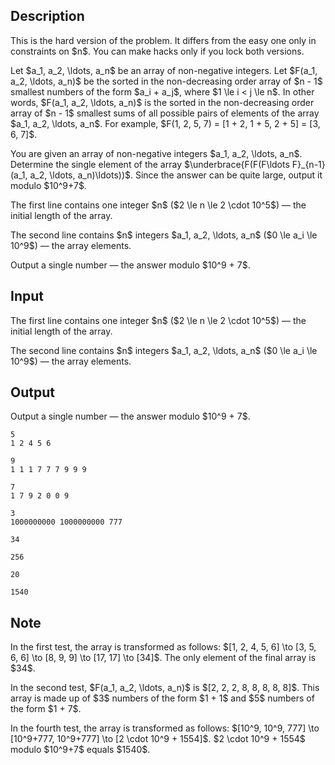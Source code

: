 ## Description

<div><p><span class="tex-font-style-bf">This is the hard version of the problem. It differs from the easy one only in constraints on $n$. You can make hacks only if you lock both versions.</span></p><p>Let $a_1, a_2, \ldots, a_n$ be an array of non-negative integers. Let $F(a_1, a_2, \ldots, a_n)$ be the sorted in the non-decreasing order array of $n - 1$ smallest numbers of the form $a_i + a_j$, where $1 \le i &lt; j \le n$. In other words, $F(a_1, a_2, \ldots, a_n)$ is the sorted in the non-decreasing order array of $n - 1$ smallest sums of all possible pairs of elements of the array $a_1, a_2, \ldots, a_n$. For example, $F(1, 2, 5, 7) = [1 + 2, 1 + 5, 2 + 5] = [3, 6, 7]$.</p><p>You are given an array of non-negative integers $a_1, a_2, \ldots, a_n$. Determine the single element of the array $\underbrace{F(F(F\ldots F}_{n-1}(a_1, a_2, \ldots, a_n)\ldots))$. Since the answer can be quite large, output it modulo $10^9+7$.</p></div><div class="input-specification"><p>The first line contains one integer $n$ ($2 \le n \le 2 \cdot 10^5$)&nbsp;— the initial length of the array.</p><p>The second line contains $n$ integers $a_1, a_2, \ldots, a_n$ ($0 \le a_i \le 10^9$)&nbsp;— the array elements.</p></div><div class="output-specification"><p>Output a single number&nbsp;— the answer modulo $10^9 + 7$.</p></div>

## Input

<p>The first line contains one integer $n$ ($2 \le n \le 2 \cdot 10^5$)&nbsp;— the initial length of the array.</p><p>The second line contains $n$ integers $a_1, a_2, \ldots, a_n$ ($0 \le a_i \le 10^9$)&nbsp;— the array elements.</p>

## Output

<p>Output a single number&nbsp;— the answer modulo $10^9 + 7$.</p>





```input1
5
1 2 4 5 6
```




```input2
9
1 1 1 7 7 7 9 9 9
```




```input3
7
1 7 9 2 0 0 9
```




```input4
3
1000000000 1000000000 777
```




```output1
34
```




```output2
256
```




```output3
20
```




```output4
1540
```



## Note

<p>In the first test, the array is transformed as follows: $[1, 2, 4, 5, 6] \to [3, 5, 6, 6] \to [8, 9, 9] \to [17, 17] \to [34]$. The only element of the final array is $34$.</p><p>In the second test, $F(a_1, a_2, \ldots, a_n)$ is $[2, 2, 2, 8, 8, 8, 8, 8]$. This array is made up of $3$ numbers of the form $1 + 1$ and $5$ numbers of the form $1 + 7$. </p><p>In the fourth test, the array is transformed as follows: $[10^9, 10^9, 777] \to [10^9+777, 10^9+777] \to [2 \cdot 10^9 + 1554]$. $2 \cdot 10^9 + 1554$ modulo $10^9+7$ equals $1540$.</p>
